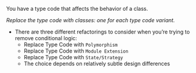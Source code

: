 You have a type code that affects the behavior of a class.

*Replace the type code with classes: one for each type code variant.*

+ There are three different refactorings to consider when you’re trying to remove conditional logic:
    + Replace Type Code with `Polymorphism`
    + Replace Type Code with `Module Extension`
    + Replace Type Code with `State/Strategy`
    + The choice depends on relatively subtle design differences
